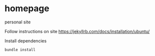 # homepage
personal site

Follow instructions on site
https://jekyllrb.com/docs/installation/ubuntu/

Install dependencies 
```
bundle install
```
